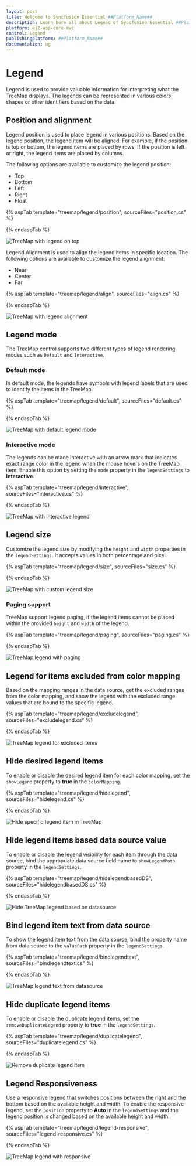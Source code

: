 ```yaml
---
layout: post
title: Welcome to Syncfusion Essential ##Platform_Name##
description: Learn here all about Legend of Syncfusion Essential ##Platform_Name## widgets based on HTML5 and jQuery.
platform: ej2-asp-core-mvc
control: Legend
publishingplatform: ##Platform_Name##
documentation: ug
---
```


# Legend

Legend is used to provide valuable information for interpreting what the TreeMap displays. The legends can be represented in various colors, shapes or other identifiers based on the data.

## Position and alignment

Legend position is used to place legend in various positions. Based on the legend position, the legend item will be aligned. For example, if the position is top or bottom, the legend items are placed by rows. If the position is left or right, the legend items are placed by columns.

The following options are available to customize the legend position:

* Top
* Bottom
* Left
* Right
* Float

{% aspTab template="treemap/legend/position", sourceFiles="position.cs" %}

{% endaspTab %}

![TreeMap with legend on top](images/Legend/LegendPosition.png)

Legend Alignment is used to align the legend items in specific location. The following options are available to customize the legend alignment:

* Near
* Center
* Far

{% aspTab template="treemap/legend/align", sourceFiles="align.cs" %}

{% endaspTab %}

![TreeMap with legend alignment](images/Legend/LegendAlignment.png)

## Legend mode

The TreeMap control supports two different types of legend rendering modes such as `Default` and `Interactive`.

<!-- markdownlint-disable MD036 -->

### Default mode

In default mode, the legends have symbols with legend labels that are used to identify the items in the TreeMap.

{% aspTab template="treemap/legend/default", sourceFiles="default.cs" %}

{% endaspTab %}

![TreeMap with default legend mode](images/Legend/DefaultLegend.png)

<!-- markdownlint-disable MD036 -->

### Interactive mode

The legends can be made interactive with an arrow mark that indicates exact range color in the legend when the mouse hovers on the TreeMap item. Enable this option by setting the `mode` property in the `legendSettings` to **Interactive**.

{% aspTab template="treemap/legend/interactive", sourceFiles="interactive.cs" %}

{% endaspTab %}

![TreeMap with interactive legend](images/Legend/InteractiveLegend.png)

## Legend size

Customize the legend size by modifying the `height` and `width` properties in the `legendSettings`. It accepts values in both percentage and pixel.

{% aspTab template="treemap/legend/size", sourceFiles="size.cs" %}

{% endaspTab %}

![TreeMap with custom legend size](images/Legend/legendSize.png)

### Paging support

TreeMap support legend paging, if the legend items cannot be placed within the provided `height` and `width` of the legend.

{% aspTab template="treemap/legend/paging", sourceFiles="paging.cs" %}

{% endaspTab %}

![TreeMap legend with paging](images/Legend/Paging.png)

## Legend for items excluded from color mapping

Based on the mapping ranges in the data source, get the excluded ranges from the color mapping, and show the legend with the excluded range values that are bound to the specific legend.

{% aspTab template="treemap/legend/excludelegend", sourceFiles="excludelegend.cs" %}

{% endaspTab %}

![TreeMap legend for excluded items](images/Legend/ExcludeLegend.png)

## Hide desired legend items

To enable or disable the desired legend item for each color mapping, set the `showLegend` property to **true** in the `colorMapping`.

{% aspTab template="treemap/legend/hidelegend", sourceFiles="hidelegend.cs" %}

{% endaspTab %}

![Hide specific legend item in TreeMap](images/Legend/HideLegendDS.png)

## Hide legend items based data source value

To enable or disable the legend visibility for each item through the data source, bind the appropriate data source field name to `showLegendPath` property in the `legendSettings`.

{% aspTab template="treemap/legend/hidelegendbasedDS", sourceFiles="hidelegendbasedDS.cs" %}

{% endaspTab %}

![Hide TreeMap legend based on datasource](images/Legend/HideLegendDS.png)

## Bind legend item text from data source

To show the legend item text from the data source, bind the property name from data source to the `valuePath` property in the `legendSettings`.

{% aspTab template="treemap/legend/bindlegendtext", sourceFiles="bindlegendtext.cs" %}

{% endaspTab %}

![TreeMap legend text from datasource](images/Legend/legendTextDS.png)

## Hide duplicate legend items

To enable or disable the duplicate legend items, set the `removeDuplicateLegend` property to **true** in the `legendSettings`.

{% aspTab template="treemap/legend/duplicatelegend", sourceFiles="duplicatelegend.cs" %}

{% endaspTab %}

![Remove duplicate legend item](images/Legend/DuplicateLegend.png)

## Legend Responsiveness

Use a responsive legend that switches positions between the right and the bottom based on the available height and width. To enable the responsive legend, set the `position` property to **Auto** in the `legendSettings` and the legend position is changed based on the available height and width.

{% aspTab template="treemap/legend/legend-responsive", sourceFiles="legend-responsive.cs" %}

{% endaspTab %}

![TreeMap legend with responsive](images/Legend/LegendResponsive.png)